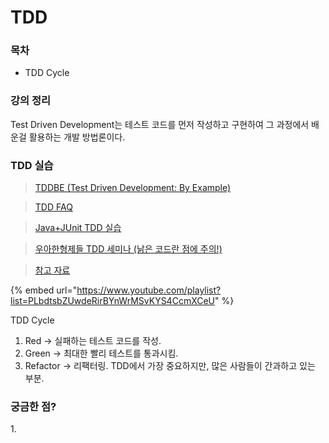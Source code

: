 # TDD

### 목차

* TDD Cycle

### 강의 정리

Test Driven Development는 테스트 코드를 먼저 작성하고 구현하여 그 과정에서 배운걸 활용하는 개발 방법론이다.&#x20;

### TDD 실습

> [TDDBE (Test Driven Development: By Example)](http://aladin.kr/p/dGXdZ)

> [TDD FAQ](https://github.com/ahastudio/til/blob/main/blog/2016/12-03-tdd-faq.md)

> [Java+JUnit TDD 실습](https://www.youtube.com/playlist?list=PLbdtsbZUwdeRirBYnWrMSvKYS4CcmXCeU)

> [우아한형제들 TDD 세미나 (낡은 코드란 점에 주의!)](https://youtu.be/-hqiLswBiY8)

> [참고 자료](https://github.com/ahastudio/til/blob/main/agile/test-driven-development.md)

{% embed url="https://www.youtube.com/playlist?list=PLbdtsbZUwdeRirBYnWrMSvKYS4CcmXCeU" %}

TDD Cycle

1. Red → 실패하는 테스트 코드를 작성.
2. Green → 최대한 빨리 테스트를 통과시킴.
3. Refactor → 리팩터링. TDD에서 가장 중요하지만, 많은 사람들이 간과하고 있는 부분.

### 궁금한 점?

1\.
